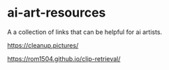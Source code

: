 # ai-art-resources
A a collection of links that can be helpful for ai artists.

https://cleanup.pictures/

https://rom1504.github.io/clip-retrieval/

